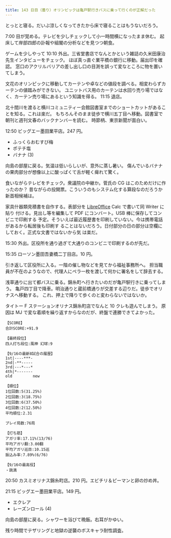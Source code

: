 ```yaml
---
title: 143 日目（曇り）オリンピックは亀戸駅行きバスに乗って行くのが正解だった
---
```


とっとと寝る。だいぶ涼しくなってきたから床で寝ることはもうないだろう。

7:00 目が覚める。テレビを少しチェックして小一時間横になったまま休む。
起床して岸部四郎の訃報や組閣の分析などを見つつ朝食。

ゲームを少しやって 10:10 外出。三省堂書店でなんとかという雑誌の久米田康治先生インタビューをチェック。
ほぼ真っ直ぐ業平橋の銀行に移動。届出印を確認。
窓口のアクリルバリアの差し出し口の目測を誤って変なところに物を置いてしまう。

文花のオリンピックに移動してカーテンや卓などの値段を調べる。相変わらずカーテンの値踏みができない。
ユニットバス用のカーテンは水回り売り場ではなく、カーテン売り場にあるという知識を得る。
11:15 退店。

北十間川を渡ると横川コミュニティー会館図書室までのショートカットがあることを知る。これは楽だ。
もちろんそのまま徒歩で横川五丁目へ移動。図書室で朝刊と週刊文春のバックナンバーを読む。
時節柄、東京新聞が面白い。

12:50 ビッグエー墨田業平店。247 円。

* ふっくらおむすび梅
* ポテチ塩
* バナナ (3)

向島の部屋に戻る。気温は低いらしいが、意外に蒸し暑い。
傷んでいるバナナの果肉部分が想像以上に酸っぱくて舌が軽く痺れて驚く。

食いながらテレビをチェック。衆議院の中継か。菅氏の CG はこのためだけに作ったのか？
昔ながらの投開票。こういうのもシステム化する算段なのだろうか新首相候補は。

家具什器類見積書を自作する。表部分を [LibreOffice] Calc で書いて同 Writer に貼り
付ける。見出し等を編集して PDF にコンバート。USB 棒に保存してコンビニで印刷する
予定。そういえば最近履歴書を印刷していない。今は携帯電話があるから転居後も印刷す
ることはないだろう。日付部分の日の部分は空欄にしておく。正式な文書ではないから気
は楽だ。

15:30 外出。区役所を通り過ぎて大通りのコンビニで印刷するのが先だ。

15:35 ローソン墨田吾妻橋二丁目店。10 円。

引き返して区役所に入る。一階の催し物などを見てから福祉事務所へ。
担当職員が不在のようなので、代理人にペラ一枚を渡して何かに署名をして辞去する。

浅草通りに出て都バスに乗る。錦糸町へ行きたいのだが亀戸駅行きに乗ってしまう。
亀戸四丁目で降車。明治通りと蔵前橋通りが交差する辺りだ。徒歩でオリナスへ移動する。
これ、押上で降りて歩くのと変わらないではないか。

タイトー F ステーションオリナス錦糸町店でなんと 10 クレも遊んでしまう。
原因は MJ で変な着順を繰り返すからなのだが、終盤で連勝できてよかった。

```text
【SCORE】
合計SCORE:+91.9

【最終段位】
四人打ち段位:風神 幻球:9

【9/16の最新8試合の履歴】
1st|----***-
2nd|-**-----
3rd|---*---*
4th|*-------
old         new

【順位】
1位回数:5(31.25%)
2位回数:3(18.75%)
3位回数:6(37.50%)
4位回数:2(12.50%)
平均順位:2.31

プレイ局数:76局

【打ち筋】
アガリ率:17.11%(13/76)
平均アガリ翻:3.00翻
平均アガリ巡目:10.15巡
振込み率:7.89%(6/76)

【9/16の最高役】
・跳満
```

20:50 カスミオリナス錦糸町店。210 円。エビチリ＆ピーマンと卵の炒め丼。

21:15 ビッグエー墨田業平店。149 円。

* エクレア
* レーズンロール (4)

向島の部屋に戻る。シャワーを浴びて晩飯。右耳がかゆい。

残り時間でテザリングと地獄の逆襲のボスキャラ耐性調査。

[LibreOffice]: https://www.libreoffice.org/
